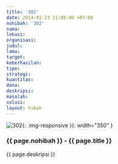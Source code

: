 ```yaml
---
title: '302'
date: 2014-01-23 11:08:00 +07:00
nohibah: '302'
nama:
lokasi:
organisasi:
judul:
lama:
target:
keberhasilan:
tipe:
strategi:
kuantitas:
dana:
deskripsi:
masalah:
solusi:
layout: hibah
---
```


![302](/static/img/hibahcms/302.png){: .img-responsive }{: width="350" }

### {{ page.nohibah }} - {{ page.title }}

{{ page.deskripsi }}
